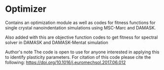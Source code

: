 # Optimizer
Contains an optimization module as well as codes for fitness functions for single crystal nanoindentation simulations using MSC-Marc and DAMASK.

Also added with this are objective function codes to get fitness for spectral solver in DAMASK and DAMASK-Mentat simulation

Author's note
The code is open to use for anyone interested in applying this to identify plasticity parameters.
For citation of this code please cite the following: https://doi.org/10.1016/j.euromechsol.2017.06.012 

